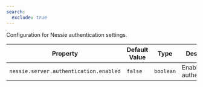 ```yaml
---
search:
  exclude: true
---
```

<!--start-->

Configuration for Nessie authentication settings.

| Property | Default Value | Type | Description |
|----------|---------------|------|-------------|
| `nessie.server.authentication.enabled` | `false` | `boolean` | Enable Nessie authentication.  |
